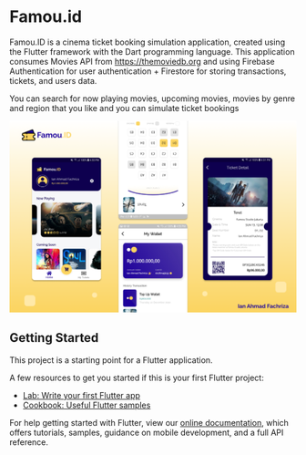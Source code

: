 # Famou.id

Famou.ID is a cinema ticket booking simulation application, created using the Flutter framework with the Dart programming language. This application consumes Movies API from https://themoviedb.org and using Firebase Authentication for user authentication + Firestore for storing transactions, tickets, and users data.

You can search for now playing movies, upcoming movies, movies by genre and region that you like and you can simulate ticket bookings

![img](https://raw.githubusercontent.com/ianahmfac/images/master/Banner.png)

## Getting Started

This project is a starting point for a Flutter application.

A few resources to get you started if this is your first Flutter project:

- [Lab: Write your first Flutter app](https://flutter.dev/docs/get-started/codelab)
- [Cookbook: Useful Flutter samples](https://flutter.dev/docs/cookbook)

For help getting started with Flutter, view our
[online documentation](https://flutter.dev/docs), which offers tutorials,
samples, guidance on mobile development, and a full API reference.
